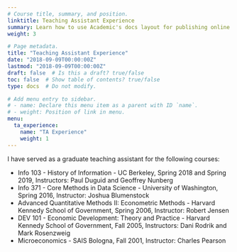 ```yaml
---
# Course title, summary, and position.
linktitle: Teaching Assistant Experience
summary: Learn how to use Academic's docs layout for publishing online courses, software documentation, and tutorials.
weight: 3

# Page metadata.
title: "Teaching Assistant Experience"
date: "2018-09-09T00:00:00Z"
lastmod: "2018-09-09T00:00:00Z"
draft: false  # Is this a draft? true/false
toc: false  # Show table of contents? true/false
type: docs  # Do not modify.

# Add menu entry to sidebar.
# - name: Declare this menu item as a parent with ID `name`.
# - weight: Position of link in menu.
menu:
  ta_experience:
    name: "TA Experience"
    weight: 1
---
```


I have served as a graduate teaching assistant for the following courses:

- Info 103 - History of Information - UC Berkeley, Spring 2018 and Spring 2019, Instructors: Paul Duguid and Geoffrey Nunberg
- Info 371 - Core Methods in Data Science - University of Washington, Spring 2016, Instructor: Joshua Blumenstock
- Advanced Quantitative Methods II: Econometric Methods - Harvard Kennedy School of Government, Spring 2006, Instructor: Robert Jensen
- DEV 101 - Economic Development: Theory and Practice - Harvard Kennedy School of Government, Fall 2005, Instructors: Dani Rodrik and Mark Rosenzweig
- Microeconomics - SAIS Bologna, Fall 2001, Instructor: Charles Pearson